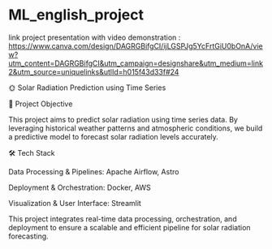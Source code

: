 # ML_english_project

link project presentation with video demonstration : https://www.canva.com/design/DAGRGBifgCI/ijLGSPJg5YcFrtGiU0bOnA/view?utm_content=DAGRGBifgCI&utm_campaign=designshare&utm_medium=link2&utm_source=uniquelinks&utlId=h015f43d33f#24


🌞 Solar Radiation Prediction using Time Series

📌 Project Objective

This project aims to predict solar radiation using time series data. By leveraging historical weather patterns and atmospheric conditions, we build a predictive model to forecast solar radiation levels accurately.

🛠 Tech Stack

Data Processing & Pipelines: Apache Airflow, Astro

Deployment & Orchestration: Docker, AWS

Visualization & User Interface: Streamlit

This project integrates real-time data processing, orchestration, and deployment to ensure a scalable and efficient pipeline for solar radiation forecasting.
